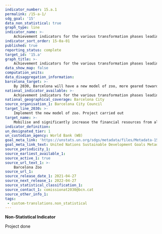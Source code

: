 ```yaml
---
indicator_number: 15.a.1
permalink: /15-a-1/
sdg_goal: '15'
data_non_statistical: true
graph_type: line
indicator_name: >-
    Achievement indicators for the various transformation phases leading to the new model for Barcelona Zoo
indicator_sort_order: 15-0a-01
published: true
reporting_status: complete
target_id: '15.a'
graph_title: >-
    Achievement indicators for the various transformation phases leading to the new model for Barcelona Zoo
data_show_map: false
computation_units: 
data_disaggregation_information:
barcelona_target: >-
    By 2030, Barcelona will have a new model of zoo, more geared towards the preservation and dissemination of biodiversity, and a Biodiversity Research Institute
national_indicator_available: >-
    Achievement indicators for the various transformation phases leading to the new model for Barcelona Zoo
national_geographical_coverage: Barcelona City
source_organisation_1: Barcelona City Council
target_line_2030: >-
    Implement the new model of zoo. Project carried out
target_name: >-
    Mobilise and significantly increase the financial resources from all sources in order to conserve and sustainably use biodiversity and ecosystems
indicator_definition:
un_designated_tier: 1
un_custodian_agency: World Bank (WB)
goal_meta_link: 'https://unstats.un.org/sdgs/metadata/files/Metadata-15-0a-01.pdf'
goal_meta_link_text: United Nations Sustainable Development Goals Metadata (pdf 894kB)
source_periodicity_1: 
source_earliest_available_1: 
source_active_1: true
source_url_text_1: >-
    Barcelona Zoo
source_url_1: 
source_release_date_1: 2021-04-27
source_next_release_1: 2022-04-27
source_statistical_classification_1: 
source_contact_1: comissionat2030@bcn.cat
source_other_info_1:
tags:
 - custom-translations.non_statistical
---
```

**Non-Statistical Indicator**

Project done